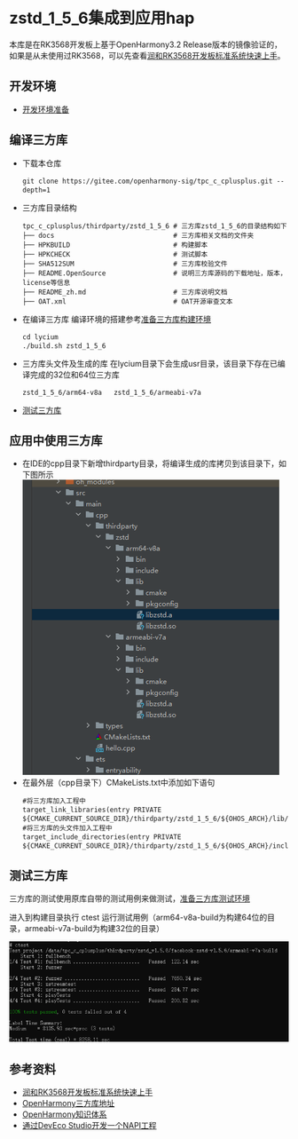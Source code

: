 # zstd_1_5_6集成到应用hap

本库是在RK3568开发板上基于OpenHarmony3.2 Release版本的镜像验证的，如果是从未使用过RK3568，可以先查看[润和RK3568开发板标准系统快速上手](https://gitee.com/openharmony-sig/knowledge_demo_temp/tree/master/docs/rk3568_helloworld)。

## 开发环境

- [开发环境准备](../../../docs/hap_integrate_environment.md)

## 编译三方库
- 下载本仓库
  ```
  git clone https://gitee.com/openharmony-sig/tpc_c_cplusplus.git --depth=1
  ```
  
- 三方库目录结构
  ```
  tpc_c_cplusplus/thirdparty/zstd_1_5_6 # 三方库zstd_1_5_6的目录结构如下
  ├── docs                              # 三方库相关文档的文件夹
  ├── HPKBUILD                          # 构建脚本
  ├── HPKCHECK                          # 测试脚本
  ├── SHA512SUM                         # 三方库校验文件
  ├── README.OpenSource                 # 说明三方库源码的下载地址，版本，license等信息
  ├── README_zh.md                      # 三方库说明文档
  ├── OAT.xml                           # OAT开源审查文本
  ```
  
- 在编译三方库
  编译环境的搭建参考[准备三方库构建环境](../../../lycium/README.md#1编译环境准备)
  
  ```
  cd lycium
  ./build.sh zstd_1_5_6
  ```
  
- 三方库头文件及生成的库
  在lycium目录下会生成usr目录，该目录下存在已编译完成的32位和64位三方库
  
  ```
  zstd_1_5_6/arm64-v8a   zstd_1_5_6/armeabi-v7a
  ```
  
- [测试三方库](#测试三方库)

## 应用中使用三方库

- 在IDE的cpp目录下新增thirdparty目录，将编译生成的库拷贝到该目录下，如下图所示
&nbsp;![zstd_install_dir](pic/zstd_install_dir.png)
- 在最外层（cpp目录下）CMakeLists.txt中添加如下语句
  ```
  #将三方库加入工程中
  target_link_libraries(entry PRIVATE ${CMAKE_CURRENT_SOURCE_DIR}/thirdparty/zstd_1_5_6/${OHOS_ARCH}/lib/libzstd.a)
  #将三方库的头文件加入工程中
  target_include_directories(entry PRIVATE ${CMAKE_CURRENT_SOURCE_DIR}/thirdparty/zstd_1_5_6/${OHOS_ARCH}/include)
  ```
## 测试三方库
三方库的测试使用原库自带的测试用例来做测试，[准备三方库测试环境](../../../lycium/README.md#3ci环境准备)

进入到构建目录执行 ctest 运行测试用例（arm64-v8a-build为构建64位的目录，armeabi-v7a-build为构建32位的目录）

![zstd_test](pic/zstd_test.PNG)


## 参考资料
- [润和RK3568开发板标准系统快速上手](https://gitee.com/openharmony-sig/knowledge_demo_temp/tree/master/docs/rk3568_helloworld)
- [OpenHarmony三方库地址](https://gitee.com/openharmony-tpc)
- [OpenHarmony知识体系](https://gitee.com/openharmony-sig/knowledge)
- [通过DevEco Studio开发一个NAPI工程](https://gitee.com/openharmony-sig/knowledge_demo_temp/blob/master/docs/napi_study/docs/hello_napi.md)
